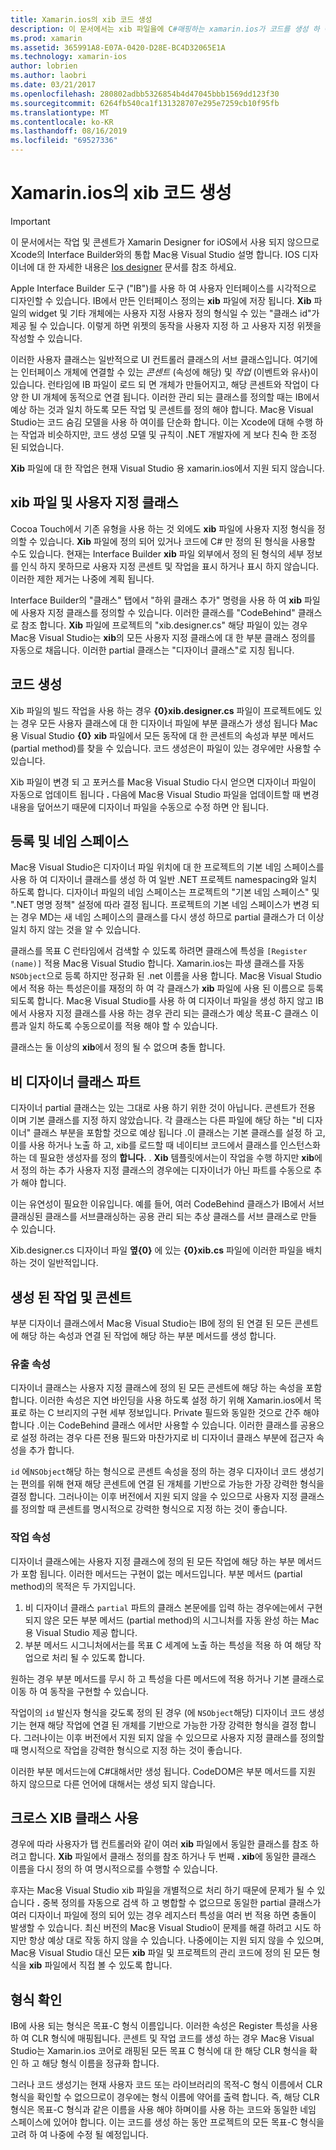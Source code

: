 ```yaml
---
title: Xamarin.ios의 xib 코드 생성
description: 이 문서에서는 xib 파일을에 C#매핑하는 xamarin.ios가 코드를 생성 하 여 프로그래밍 방식으로 시각적 컨트롤에 액세스할 수 있도록 하는 방법을 설명 합니다.
ms.prod: xamarin
ms.assetid: 365991A8-E07A-0420-D28E-BC4D32065E1A
ms.technology: xamarin-ios
author: lobrien
ms.author: laobri
ms.date: 03/21/2017
ms.openlocfilehash: 280802adbb5326854b4d47045bbb1569dd123f30
ms.sourcegitcommit: 6264fb540ca1f131328707e295e7259cb10f95fb
ms.translationtype: MT
ms.contentlocale: ko-KR
ms.lasthandoff: 08/16/2019
ms.locfileid: "69527336"
---
```

# <a name="xib-code-generation-in-xamarinios"></a>Xamarin.ios의 xib 코드 생성

> [!IMPORTANT]
>  이 문서에서는 작업 및 콘센트가 Xamarin Designer for iOS에서 사용 되지 않으므로 Xcode의 Interface Builder와의 통합 Mac용 Visual Studio 설명 합니다. IOS 디자이너에 대 한 자세한 내용은 [Ios designer](~/ios/user-interface/designer/index.md) 문서를 참조 하세요.

Apple Interface Builder 도구 ("IB")를 사용 하 여 사용자 인터페이스를 시각적으로 디자인할 수 있습니다. IB에서 만든 인터페이스 정의는 **xib** 파일에 저장 됩니다. **Xib** 파일의 widget 및 기타 개체에는 사용자 지정 사용자 정의 형식일 수 있는 "클래스 id"가 제공 될 수 있습니다. 이렇게 하면 위젯의 동작을 사용자 지정 하 고 사용자 지정 위젯을 작성할 수 있습니다.

이러한 사용자 클래스는 일반적으로 UI 컨트롤러 클래스의 서브 클래스입니다. 여기에는 인터페이스 개체에 연결할 수 있는 *콘센트* (속성에 해당) 및 *작업* (이벤트와 유사)이 있습니다. 런타임에 IB 파일이 로드 되 면 개체가 만들어지고, 해당 콘센트와 작업이 다양 한 UI 개체에 동적으로 연결 됩니다. 이러한 관리 되는 클래스를 정의할 때는 IB에서 예상 하는 것과 일치 하도록 모든 작업 및 콘센트를 정의 해야 합니다. Mac용 Visual Studio는 코드 숨김 모델을 사용 하 여이를 단순화 합니다. 이는 Xcode에 대해 수행 하는 작업과 비슷하지만, 코드 생성 모델 및 규칙이 .NET 개발자에 게 보다 친숙 한 조정 된 되었습니다.

**Xib** 파일에 대 한 작업은 현재 Visual Studio 용 xamarin.ios에서 지원 되지 않습니다.

## <a name="xib-files-and-custom-classes"></a>xib 파일 및 사용자 지정 클래스

Cocoa Touch에서 기존 유형을 사용 하는 것 외에도 **xib** 파일에 사용자 지정 형식을 정의할 수 있습니다. **Xib** 파일에 정의 되어 있거나 코드에 C# 만 정의 된 형식을 사용할 수도 있습니다. 현재는 Interface Builder **xib** 파일 외부에서 정의 된 형식의 세부 정보를 인식 하지 못하므로 사용자 지정 콘센트 및 작업을 표시 하거나 표시 하지 않습니다. 이러한 제한 제거는 나중에 계획 됩니다.

Interface Builder의 "클래스" 탭에서 "하위 클래스 추가" 명령을 사용 하 여 **xib** 파일에 사용자 지정 클래스를 정의할 수 있습니다. 이러한 클래스를 "CodeBehind" 클래스로 참조 합니다. **Xib** 파일에 프로젝트의 "xib.designer.cs" 해당 파일이 있는 경우 Mac용 Visual Studio는 **xib**의 모든 사용자 지정 클래스에 대 한 부분 클래스 정의를 자동으로 채웁니다. 이러한 partial 클래스는 "디자이너 클래스"로 지칭 됩니다.

## <a name="generating-code"></a>코드 생성

Xib 파일의 빌드 작업을 사용 하는 경우  **{0}xib.designer.cs** 파일이 프로젝트에도 있는 경우 모든 사용자 클래스에 대 한 디자이너 파일에 부분 클래스가 생성 됩니다 Mac용 Visual Studio  **{0}** **xib** 파일에서 모든 동작에 대 한 콘센트의 속성과 부분 메서드 (partial method)를 찾을 수 있습니다. 코드 생성은이 파일이 있는 경우에만 사용할 수 있습니다.

Xib 파일이 변경 되 고 포커스를 Mac용 Visual Studio 다시 얻으면 디자이너 파일이 자동으로 업데이트 됩니다 **.** 다음에 Mac용 Visual Studio 파일을 업데이트할 때 변경 내용을 덮어쓰기 때문에 디자이너 파일을 수동으로 수정 하면 안 됩니다.

## <a name="registration-and-namespaces"></a>등록 및 네임 스페이스

Mac용 Visual Studio은 디자이너 파일 위치에 대 한 프로젝트의 기본 네임 스페이스를 사용 하 여 디자이너 클래스를 생성 하 여 일반 .NET 프로젝트 namespacing와 일치 하도록 합니다. 디자이너 파일의 네임 스페이스는 프로젝트의 "기본 네임 스페이스" 및 ".NET 명명 정책" 설정에 따라 결정 됩니다. 프로젝트의 기본 네임 스페이스가 변경 되는 경우 MD는 새 네임 스페이스의 클래스를 다시 생성 하므로 partial 클래스가 더 이상 일치 하지 않는 것을 알 수 있습니다.

클래스를 목표 C 런타임에서 검색할 수 있도록 하려면 클래스에 특성을 `[Register (name)]` 적용 Mac용 Visual Studio 합니다. Xamarin.ios는 파생 클래스를 자동 `NSObject`으로 등록 하지만 정규화 된 .net 이름을 사용 합니다. Mac용 Visual Studio에서 적용 하는 특성은이를 재정의 하 여 각 클래스가 **xib** 파일에 사용 된 이름으로 등록 되도록 합니다. Mac용 Visual Studio를 사용 하 여 디자이너 파일을 생성 하지 않고 IB에서 사용자 지정 클래스를 사용 하는 경우 관리 되는 클래스가 예상 목표-C 클래스 이름과 일치 하도록 수동으로이를 적용 해야 할 수 있습니다.

클래스는 둘 이상의 **xib**에서 정의 될 수 없으며 충돌 합니다.

## <a name="non-designer-class-parts"></a>비 디자이너 클래스 파트

디자이너 partial 클래스는 있는 그대로 사용 하기 위한 것이 아닙니다. 콘센트가 전용 이며 기본 클래스를 지정 하지 않았습니다. 각 클래스는 다른 파일에 해당 하는 "비 디자이너" 클래스 부분을 포함할 것으로 예상 됩니다 .이 클래스는 기본 클래스를 설정 하 고,이를 사용 하거나 노출 하 고, xib를 로드할 때 네이티브 코드에서 클래스를 인스턴스화하는 데 필요한 생성자를 정의 **합니다.** . **Xib** 템플릿에서는이 작업을 수행 하지만 **xib**에서 정의 하는 추가 사용자 지정 클래스의 경우에는 디자이너가 아닌 파트를 수동으로 추가 해야 합니다.

이는 유연성이 필요한 이유입니다. 예를 들어, 여러 CodeBehind 클래스가 IB에서 서브클래싱된 클래스를 서브클래싱하는 공용 관리 되는 추상 클래스를 서브 클래스로 만들 수 있습니다.

Xib.designer.cs 디자이너 파일  **옆{0}** 에 있는  **{0}xib.cs** 파일에 이러한 파일을 배치 하는 것이 일반적입니다.

<a name="generated" />

## <a name="generated-actions-and-outlets"></a>생성 된 작업 및 콘센트

부분 디자이너 클래스에서 Mac용 Visual Studio는 IB에 정의 된 연결 된 모든 콘센트에 해당 하는 속성과 연결 된 작업에 해당 하는 부분 메서드를 생성 합니다.

### <a name="outlet-properties"></a>유출 속성

디자이너 클래스는 사용자 지정 클래스에 정의 된 모든 콘센트에 해당 하는 속성을 포함 합니다. 이러한 속성은 지연 바인딩을 사용 하도록 설정 하기 위해 Xamarin.ios에서 목표로 하는 C 브리지의 구현 세부 정보입니다. Private 필드와 동일한 것으로 간주 해야 합니다 .이는 CodeBehind 클래스 에서만 사용할 수 있습니다. 이러한 클래스를 공용으로 설정 하려는 경우 다른 전용 필드와 마찬가지로 비 디자이너 클래스 부분에 접근자 속성을 추가 합니다.

`id` 에`NSObject`해당 하는 형식으로 콘센트 속성을 정의 하는 경우 디자이너 코드 생성기는 편의를 위해 현재 해당 콘센트에 연결 된 개체를 기반으로 가능한 가장 강력한 형식을 결정 합니다.
그러나이는 이후 버전에서 지원 되지 않을 수 있으므로 사용자 지정 클래스를 정의할 때 콘센트를 명시적으로 강력한 형식으로 지정 하는 것이 좋습니다.

### <a name="action-properties"></a>작업 속성

디자이너 클래스에는 사용자 지정 클래스에 정의 된 모든 작업에 해당 하는 부분 메서드가 포함 됩니다. 이러한 메서드는 구현이 없는 메서드입니다. 부분 메서드 (partial method)의 목적은 두 가지입니다.

1. 비 디자이너 클래스 `partial` 파트의 클래스 본문에를 입력 하는 경우에는에서 구현 되지 않은 모든 부분 메서드 (partial method)의 시그니처를 자동 완성 하는 Mac용 Visual Studio 제공 합니다.
2. 부분 메서드 시그니처에서는를 목표 C 세계에 노출 하는 특성을 적용 하 여 해당 작업으로 처리 될 수 있도록 합니다.


원하는 경우 부분 메서드를 무시 하 고 특성을 다른 메서드에 적용 하거나 기본 클래스로 이동 하 여 동작을 구현할 수 있습니다.

작업이의 `id` 발신자 형식을 갖도록 정의 된 경우 (에 `NSObject`해당) 디자이너 코드 생성기는 현재 해당 작업에 연결 된 개체를 기반으로 가능한 가장 강력한 형식을 결정 합니다. 그러나이는 이후 버전에서 지원 되지 않을 수 있으므로 사용자 지정 클래스를 정의할 때 명시적으로 작업을 강력한 형식으로 지정 하는 것이 좋습니다.

이러한 부분 메서드는에 C#대해서만 생성 됩니다. CodeDOM은 부분 메서드를 지원 하지 않으므로 다른 언어에 대해서는 생성 되지 않습니다.

## <a name="cross-xib-class-usage"></a>크로스 XIB 클래스 사용

경우에 따라 사용자가 탭 컨트롤러와 같이 여러 **xib** 파일에서 동일한 클래스를 참조 하려고 합니다. **Xib** 파일에서 클래스 정의를 참조 하거나 두 번째 **. xib**에 동일한 클래스 이름을 다시 정의 하 여 명시적으로를 수행할 수 있습니다.

후자는 Mac용 Visual Studio xib 파일을 개별적으로 처리 하기 때문에 문제가 될 수 있습니다 **.** 중복 정의를 자동으로 검색 하 고 병합할 수 없으므로 동일한 partial 클래스가 여러 디자이너 파일에 정의 되어 있는 경우 레지스터 특성을 여러 번 적용 하면 충돌이 발생할 수 있습니다. 최신 버전의 Mac용 Visual Studio이 문제를 해결 하려고 시도 하지만 항상 예상 대로 작동 하지 않을 수 있습니다. 나중에이는 지원 되지 않을 수 있으며, Mac용 Visual Studio 대신 모든 **xib** 파일 및 프로젝트의 관리 코드에 정의 된 모든 형식을 **xib** 파일에서 직접 볼 수 있도록 합니다.

## <a name="type-resolution"></a>형식 확인

IB에 사용 되는 형식은 목표-C 형식 이름입니다. 이러한 속성은 Register 특성을 사용 하 여 CLR 형식에 매핑됩니다. 콘센트 및 작업 코드를 생성 하는 경우 Mac용 Visual Studio는 Xamarin.ios 코어로 래핑된 모든 목표 C 형식에 대 한 해당 CLR 형식을 확인 하 고 해당 형식 이름을 정규화 합니다.

그러나 코드 생성기는 현재 사용자 코드 또는 라이브러리의 목적-C 형식 이름에서 CLR 형식을 확인할 수 없으므로이 경우에는 형식 이름에 약어를 출력 합니다. 즉, 해당 CLR 형식은 목표-C 형식과 같은 이름을 사용 해야 하며이를 사용 하는 코드와 동일한 네임 스페이스에 있어야 합니다. 이는 코드를 생성 하는 동안 프로젝트의 모든 목표-C 형식을 고려 하 여 나중에 수정 될 예정입니다.
